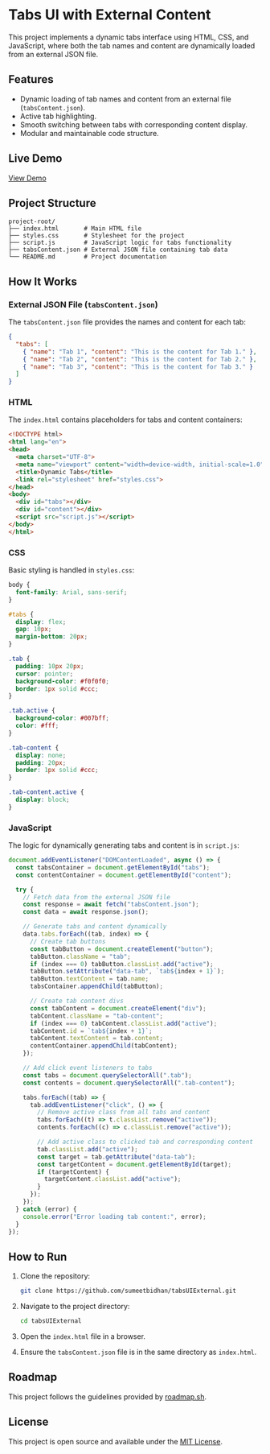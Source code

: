 # Tabs UI with External Content

This project implements a dynamic tabs interface using HTML, CSS, and JavaScript, where both the tab names and content are dynamically loaded from an external JSON file.

## Features

- Dynamic loading of tab names and content from an external file (`tabsContent.json`).
- Active tab highlighting.
- Smooth switching between tabs with corresponding content display.
- Modular and maintainable code structure.

## Live Demo

[View Demo](https://github.com/sumeetbidhan/tabsUIExternal)

## Project Structure

```
project-root/
├── index.html       # Main HTML file
├── styles.css       # Stylesheet for the project
├── script.js        # JavaScript logic for tabs functionality
├── tabsContent.json # External JSON file containing tab data
└── README.md        # Project documentation
```

## How It Works

### External JSON File (`tabsContent.json`)
The `tabsContent.json` file provides the names and content for each tab:

```json
{
  "tabs": [
    { "name": "Tab 1", "content": "This is the content for Tab 1." },
    { "name": "Tab 2", "content": "This is the content for Tab 2." },
    { "name": "Tab 3", "content": "This is the content for Tab 3." }
  ]
}
```

### HTML
The `index.html` contains placeholders for tabs and content containers:

```html
<!DOCTYPE html>
<html lang="en">
<head>
  <meta charset="UTF-8">
  <meta name="viewport" content="width=device-width, initial-scale=1.0">
  <title>Dynamic Tabs</title>
  <link rel="stylesheet" href="styles.css">
</head>
<body>
  <div id="tabs"></div>
  <div id="content"></div>
  <script src="script.js"></script>
</body>
</html>
```

### CSS
Basic styling is handled in `styles.css`:

```css
body {
  font-family: Arial, sans-serif;
}

#tabs {
  display: flex;
  gap: 10px;
  margin-bottom: 20px;
}

.tab {
  padding: 10px 20px;
  cursor: pointer;
  background-color: #f0f0f0;
  border: 1px solid #ccc;
}

.tab.active {
  background-color: #007bff;
  color: #fff;
}

.tab-content {
  display: none;
  padding: 20px;
  border: 1px solid #ccc;
}

.tab-content.active {
  display: block;
}
```

### JavaScript
The logic for dynamically generating tabs and content is in `script.js`:

```javascript
document.addEventListener("DOMContentLoaded", async () => {
  const tabsContainer = document.getElementById("tabs");
  const contentContainer = document.getElementById("content");

  try {
    // Fetch data from the external JSON file
    const response = await fetch("tabsContent.json");
    const data = await response.json();

    // Generate tabs and content dynamically
    data.tabs.forEach((tab, index) => {
      // Create tab buttons
      const tabButton = document.createElement("button");
      tabButton.className = "tab";
      if (index === 0) tabButton.classList.add("active");
      tabButton.setAttribute("data-tab", `tab${index + 1}`);
      tabButton.textContent = tab.name;
      tabsContainer.appendChild(tabButton);

      // Create tab content divs
      const tabContent = document.createElement("div");
      tabContent.className = "tab-content";
      if (index === 0) tabContent.classList.add("active");
      tabContent.id = `tab${index + 1}`;
      tabContent.textContent = tab.content;
      contentContainer.appendChild(tabContent);
    });

    // Add click event listeners to tabs
    const tabs = document.querySelectorAll(".tab");
    const contents = document.querySelectorAll(".tab-content");

    tabs.forEach((tab) => {
      tab.addEventListener("click", () => {
        // Remove active class from all tabs and content
        tabs.forEach((t) => t.classList.remove("active"));
        contents.forEach((c) => c.classList.remove("active"));

        // Add active class to clicked tab and corresponding content
        tab.classList.add("active");
        const target = tab.getAttribute("data-tab");
        const targetContent = document.getElementById(target);
        if (targetContent) {
          targetContent.classList.add("active");
        }
      });
    });
  } catch (error) {
    console.error("Error loading tab content:", error);
  }
});
```

## How to Run

1. Clone the repository:
   ```bash
   git clone https://github.com/sumeetbidhan/tabsUIExternal.git
   ```

2. Navigate to the project directory:
   ```bash
   cd tabsUIExternal
   ```

3. Open the `index.html` file in a browser.

4. Ensure the `tabsContent.json` file is in the same directory as `index.html`.

## Roadmap
This project follows the guidelines provided by [roadmap.sh](https://roadmap.sh/projects/simple-tabs).

## License
This project is open source and available under the [MIT License](LICENSE).

